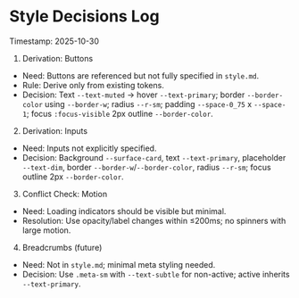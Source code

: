 # Style Decisions Log

Timestamp: 2025-10-30

1) Derivation: Buttons
- Need: Buttons are referenced but not fully specified in `style.md`.
- Rule: Derive only from existing tokens.
- Decision: Text `--text-muted` → hover `--text-primary`; border `--border-color` using `--border-w`; radius `--r-sm`; padding `--space-0_75` x `--space-1`; focus `:focus-visible` 2px outline `--border-color`.

2) Derivation: Inputs
- Need: Inputs not explicitly specified.
- Decision: Background `--surface-card`, text `--text-primary`, placeholder `--text-dim`, border `--border-w`/`--border-color`, radius `--r-sm`; focus outline 2px `--border-color`.

3) Conflict Check: Motion
- Need: Loading indicators should be visible but minimal.
- Resolution: Use opacity/label changes within ≤200ms; no spinners with large motion.

4) Breadcrumbs (future)
- Need: Not in `style.md`; minimal meta styling needed.
- Decision: Use `.meta-sm` with `--text-subtle` for non-active; active inherits `--text-primary`.


